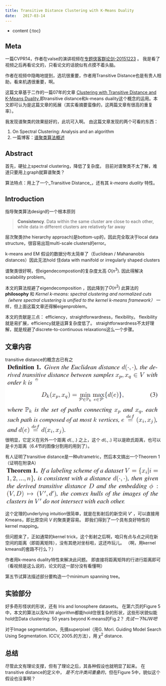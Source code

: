 ```yaml
--- 
title: Transitive Distance Clustering with K-Means Duality
date:   2017-03-14
---
```




* content
{:toc}

## Meta
一篇CVPR14，作者在valse的演讲视频在[专题侠客群论剑-20151223](http://valse.mmcheng.net/p20151223/) 。
我是看了视频之后再看论文的，只看论文的话貌似有点摸不着头脑。

作者在视频中隐晦地提到，选坑很重要，作者用Transitive Distance也是有贵人相助，看来机遇很重要，啊。

这篇文章基于二作的一篇07年的文章 [Clustering with Transitive Distance and K-Means Duality](https://arxiv.org/abs/0711.3594),即transitive distance和k-means duality这个概念的运用。本文即可认为是这篇文章的拓展（其实看摘要蛮像的，这两篇文章有很高的重复率）。

我发现谱聚类的效果挺好的，此坑可入啊。
由这篇文章发现的两个可看的东西：
1. On Spectral Clustering: Analysis and an algorithm
2. 一篇博客：[谱聚类算法概述](https://www.zybuluo.com/hainingwyx/note/593818)

## Abstract
首先，硬扯上spectral clustering，降低了复杂度。
目前对谱聚类不太了解，难道只要用上graph就算谱聚类？

算法特点：用上了一个_Transitive Distance_，还有其 _k-means duality_ 特性。

## Introduction
指导聚类算法design的一个根本原则
>__Consistency__. Data within the same cluster are close to each other, while data in different clusters are relatively far away

层次聚类(the hierarchy approach)是bottom-up的，因此完全取决于local data structure，很容易出现multi-scale clusters的error。

k-means and EM 假设的数据分布太简单了（Euclidean / Mahananobis distances）因此无法hold 住data with manifold or irregularly shaped clusters

谱聚类很好啊，但eigendecompostion的复杂度太高 $O(n^3)$. 因此得解决scalability
problem。

本文的算法规避了eigendecomposition ，因此降到了$O(n^2)$
此算法的 __philosophy__ 和 _Kernel k-means: spectral clustering and normalized cuts（where spectral clustering is unified to the kernel k-means framework）_ 一样，但上面这篇文章还得解eigenproblem。

本文的贡献是三点： efficiency，straightforwardness，flexibility。
flexibility就是易扩展，efficiency就是运算复杂度低了。
straightforwardness不太好理解，就是规避了discrete-to-continuous relaxations这么一个步骤。

## 文章内容
transitive distance的概念古已有之
![](TransitiveDistanceClustering\定义.png)
很明显，它定义在另外一个距离 $d(.,.)$ 之上，这个 $d(.,.)$ 可以是欧氏距离，也可以是卡方距离（6.4节的图像分割用的用到了）。

有人证明了transitive distance是一种ultrametric，然后本文搞出一个Theorem 1（证明在附录A）
![](TransitiveDistanceClustering\定理1.png)

这个定理的underlying intuition很简单，就是在影射后的新空间 $V'$ ，可以直接用Kmeans，即比原空间 $V$ 的聚类更容易。
即我们得到了一个具有良好特性的 kernel mapping。

但问题来了，正如通常的kernel trick，这个影射之后啊，咱只有点与点之间在新空间的距离（即距离矩阵），没有其绝对坐标啦，这还咋玩儿。
（啊，用kernel kmeans的套路不行么？）

作者用k-means duality特性来解决此问题。
即直接将距离矩阵的行进行距离即可（看视频是这么说的，论文的这一部分没有看懂啊）

第五节试算法描述部分要构造一个minimum spanning tree。

## 实验部分
好多奇形怪状的形状，还有 Iris and Ionosphere datasets。
在第六页的Figure 5中，本文的算法以及NJW algorithm都能hold住很复杂的形状，这些形状貌似能hold住Data clustering: 50 years beyond K-means的Fig.2？
_先试一下NJW吧_


对于Image segmentation，先搞superpixel（用G. Mori. Guiding Model Search Using Segmentation. ICCV, 2005.的方法），用 $\chi^2$ distance.

## 总结
尽管此文有理论支撑，但有了理论之后，其各种假设也就明显了起来。
在transitive distance的定义中， _是不允许类间重叠的_，但在Figure 5中，貌似这个假设也没事啊？